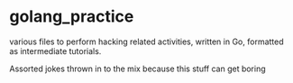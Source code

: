 # golang_practice
various files to perform hacking related activities, written in Go, formatted as intermediate tutorials.

Assorted jokes thrown in to the mix because this stuff can get boring
